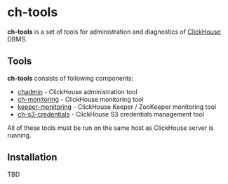 # ch-tools

**ch-tools** is a set of tools for administration and diagnostics of [ClickHouse](https://clickhouse.com/) DBMS.

## Tools

**ch-tools** consists of following components:
- [chadmin](./src/chtools/chadmin/README.md) - ClickHouse administration tool
- [ch-monitoring](./src/chtools/monrun_checks/README.md) - ClickHouse monitoring tool
- [keeper-monitoring](./src/chtools/monrun_checks_keeper/README.md) - ClickHouse Keeper / ZooKeeper monitoring tool
- [ch-s3-credentials](./src/chtools/s3_credentials/README.md) - ClickHouse S3 credentials management tool

All of these tools must be run on the same host as ClickHouse server is running.

## Installation

TBD
